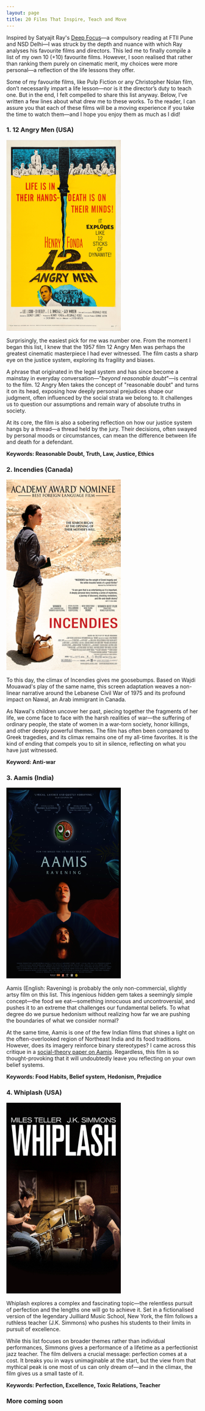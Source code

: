 ```yaml
---
layout: page
title: 20 Films That Inspire, Teach and Move
---
```


Inspired by Satyajit Ray's [Deep Focus](https://www.goodreads.com/book/show/13385130-deep-focus)—a compulsory reading at FTII Pune and NSD Delhi—I was struck by the depth and nuance with which Ray analyses his favourite films and directors. This led me to finally compile a list of my own 10 (+10) favourite films. However, I soon realised that rather than ranking them purely on cinematic merit, my choices were more personal—a reflection of the life lessons they offer.

Some of my favourite films, like Pulp Fiction or any Christopher Nolan film, don’t necessarily impart a life lesson—nor is it the director’s duty to teach one. But in the end, I felt compelled to share this list anyway. Below, I’ve written a few lines about what drew me to these works. To the reader, I can assure you that each of these films will be a moving experience if you take the time to watch them—and I hope you enjoy them as much as I did!

### 1. 12 Angry Men (USA)

<img src="/images/12_Angry_Men.jpg" alt="12 Angry Men" width="300" height="500">

Surprisingly, the easiest pick for me was number one. From the moment I began this list, I knew that the 1957 film 12 Angry Men was perhaps the greatest cinematic masterpiece I had ever witnessed. The film casts a sharp eye on the justice system, exploring its fragility and biases.

A phrase that originated in the legal system and has since become a mainstay in everyday conversation—"*beyond reasonable doubt*"—is central to the film. 12 Angry Men takes the concept of "reasonable doubt" and turns it on its head, exposing how deeply personal prejudices shape our judgment, often influenced by the social strata we belong to. It challenges us to question our assumptions and remain wary of absolute truths in society.

At its core, the film is also a sobering reflection on how our justice system hangs by a thread—a thread held by the jury. Their decisions, often swayed by personal moods or circumstances, can mean the difference between life and death for a defendant.

**Keywords: Reasonable Doubt, Truth, Law, Justice, Ethics**

### 2. Incendies (Canada)

<img src="/images/Incendies.jpg" alt="Incendies" width="300" height="500">

To this day, the climax of Incendies gives me goosebumps. Based on Wajdi Mouawad's play of the same name, this screen adaptation weaves a non-linear narrative around the Lebanese Civil War of 1975 and its profound impact on Nawal, an Arab immigrant in Canada.

As Nawal's children uncover her past, piecing together the fragments of her life, we come face to face with the harsh realities of war—the suffering of ordinary people, the state of women in a war-torn society, honor killings, and other deeply powerful themes. The film has often been compared to Greek tragedies, and its climax remains one of my all-time favorites. It is the kind of ending that compels you to sit in silence, reflecting on what you have just witnessed.

**Keyword: Anti-war**

### 3. Aamis (India)

<img src="/images/Aamis.jpg" alt="Aamis" width="300" height="500">

Aamis (English: Ravening) is probably the only non-commercial, slightly artsy film on this list. This ingenious hidden gem takes a seemingly simple concept—the food we eat—something innocuous and uncontroversial, and pushes it to an extreme that challenges our fundamental beliefs. To what degree do we pursue hedonism without realizing how far we are pushing the boundaries of what we consider normal?

At the same time, Aamis is one of the few Indian films that shines a light on the often-overlooked region of Northeast India and its food traditions. However, does its imagery reinforce binary stereotypes? I came across this critique in a [social-theory paper on Aamis](https://www.tandfonline.com/doi/abs/10.1080/14746689.2022.2089462?tab=permissions&scroll=top). Regardless, this film is so thought-provoking that it will undoubtedly leave you reflecting on your own belief systems.

**Keywords: Food Habits, Belief system, Hedonism, Prejudice**

### 4. Whiplash (USA)

<img src="/images/Whiplash.jpg" alt="Whiplas" width="300" height="500">

Whiplash explores a complex and fascinating topic—the relentless pursuit of perfection and the lengths one will go to achieve it. Set in a fictionalised version of the legendary Juilliard Music School, New York, the film follows a ruthless teacher (J.K. Simmons) who pushes his students to their limits in pursuit of excellence.

While this list focuses on broader themes rather than individual performances, Simmons gives a performance of a lifetime as a perfectionist jazz teacher. The film delivers a crucial message: perfection comes at a cost. It breaks you in ways unimaginable at the start, but the view from that mythical peak is one most of us can only dream of—and in the climax, the film gives us a small taste of it.

**Keywords: Perfection, Excellence, Toxic Relations, Teacher**

### More coming soon
